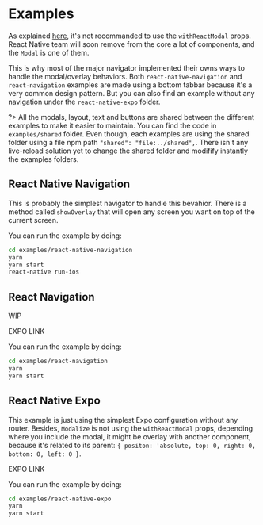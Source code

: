 # Examples

As explained [here](./PROPSMETHODS?id=withreactmodal), it's not recommanded to use the `withReactModal` props. React Native team will soon remove from the core a lot of components, and the `Modal` is one of them.

This is why most of the major navigator implemented their owns ways to handle the modal/overlay behaviors. Both `react-native-navigation` and `react-navigation` examples are made using a bottom tabbar because it's a very common design pattern. But you can also find an example without any navigation under the `react-native-expo` folder.

?> All the modals, layout, text and buttons are shared between the different examples to make it easier to maintain. You can find the code in `examples/shared` folder. Even though, each examples are using the shared folder using a file npm path `"shared": "file:../shared",`. There isn't any live-reload solution yet to change the shared folder and modifify instantly the examples folders.

## React Native Navigation

This is probably the simplest navigator to handle this bevahior. There is a method called `showOverlay` that will open any screen you want on top of the current screen.

You can run the example by doing:

```bash
cd examples/react-native-navigation
yarn
yarn start
react-native run-ios
```

## React Navigation

WIP

EXPO LINK

You can run the example by doing:

```bash
cd examples/react-navigation
yarn
yarn start
```

## React Native Expo

This example is just using the simplest Expo configuration without any router. Besides, `Modalize` is not using the `withReactModal` props, depending where you include the modal, it might be overlay with another component, because it's related to its parent: `{ positon: 'absolute, top: 0, right: 0, bottom: 0, left: 0 }`.

EXPO LINK

You can run the example by doing:

```bash
cd examples/react-native-expo
yarn
yarn start
```
